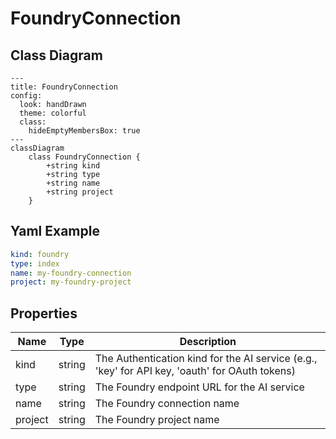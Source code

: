 # FoundryConnection

## Class Diagram

```mermaid
---
title: FoundryConnection
config:
  look: handDrawn
  theme: colorful
  class:
    hideEmptyMembersBox: true
---
classDiagram
    class FoundryConnection {
        +string kind
        +string type
        +string name
        +string project
    }
```

## Yaml Example

```yaml
kind: foundry
type: index
name: my-foundry-connection
project: my-foundry-project

```

## Properties

| Name | Type | Description |
| ---- | ---- | ----------- |
| kind | string | The Authentication kind for the AI service (e.g., &#39;key&#39; for API key, &#39;oauth&#39; for OAuth tokens)  |
| type | string | The Foundry endpoint URL for the AI service  |
| name | string | The Foundry connection name  |
| project | string | The Foundry project name  |
